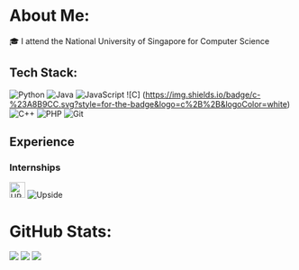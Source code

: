 # About Me:

🎓 I attend the National University of Singapore for Computer Science<br>

## Tech Stack:

![Python](https://img.shields.io/badge/python-%233776AB?style=for-the-badge&logo=python&logoColor=white)
![Java](https://img.shields.io/badge/java-%23F7DF1E.svg?style=for-the-badge&logo=coffeescript&logoColor=black)
![JavaScript](https://img.shields.io/badge/javascript-%23323330.svg?style=for-the-badge&logo=javascript&logoColor=%23F7DF1E)
![C] (https://img.shields.io/badge/c-%23A8B9CC.svg?style=for-the-badge&logo=c%2B%2B&logoColor=white)
![C++](https://img.shields.io/badge/c++-%2300599C.svg?style=for-the-badge&logo=c%2B%2B&logoColor=white)
![PHP](https://img.shields.io/badge/php-%23777BB4.svg?style=for-the-badge&logo=c%2B%2B&logoColor=white)
![Git](https://img.shields.io/badge/Git-%23F05032.svg?style=for-the-badge&logo=git&logoColor=white)

## Experience

### Internships

<img src="https://media.licdn.com/dms/image/v2/D4E0BAQFmHLFQa86TeQ/company-logo_200_200/company-logo_200_200/0/1712361559830/upside_robotics_logo?e=2147483647&v=beta&t=m5t8lFWB9f78jGf6gynRwkKcJEGh9_kunUYtYiTo6ys" alt="UPSIDE" width="28" height="28"> ![Upside](https://img.shields.io/badge/Software_Engineering_Intern-%23c5f53f?style=for-the-badge)

# GitHub Stats:

![](https://github-readme-stats.vercel.app/api?username=RB9823&theme=react&hide_border=false&include_all_commits=true&count_private=true)
![](https://github-readme-streak-stats.herokuapp.com/?user=RB9823&theme=react&hide_border=false)
![](https://github-readme-stats.vercel.app/api/top-langs/?username=RB9823&theme=react&hide_border=false&include_all_commits=true&count_private=true&layout=compact)
